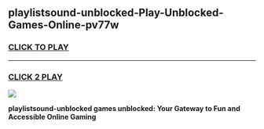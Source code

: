 
## playlistsound-unblocked-Play-Unblocked-Games-Online-pv77w
<h3>
<a href="https://premium76.site?title=playlistsound-unblocked&ref=25A">CLICK TO PLAY</a></h3>
<hr>

<h3>
<a href="https://premium76.site?title=playlistsound-unblocked&ref=25A">CLICK 2 PLAY</a>
  
</h3>

<a href="https://premium76.site?title=playlistsound-unblocked&ref=25A"><img src="https://clearcache.store/games.png"></a>


**playlistsound-unblocked games unblocked: Your Gateway to Fun and Accessible Online Gaming**
